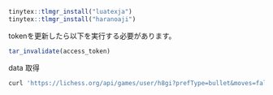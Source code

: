 
```R
tinytex::tlmgr_install("luatexja")
tinytex::tlmgr_install("haranoaji")
```

tokenを更新したら以下を実行する必要があります。

```R
tar_invalidate(access_token)
```

data 取得
```sh
curl 'https://lichess.org/api/games/user/h8gi?prefType=bullet&moves=false&opening=true' -H "Authorization: Bearer $LICHESS_API_ACCESS_TOKEN" -H "Accept: application/x-ndjson" > raw_data.json
```
